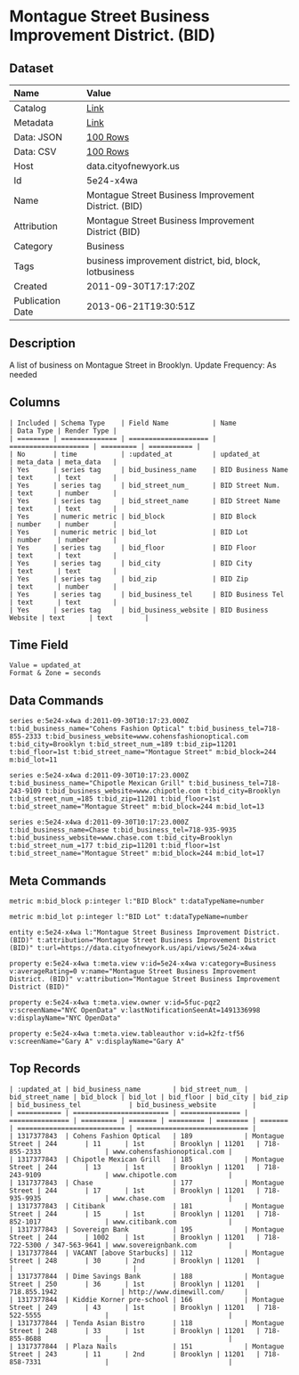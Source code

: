# Montague Street Business Improvement District. (BID)

## Dataset

| Name | Value |
| :--- | :---- |
| Catalog | [Link](https://catalog.data.gov/dataset/montague-street-business-improvement-district-bid-27509) |
| Metadata | [Link](https://data.cityofnewyork.us/api/views/5e24-x4wa) |
| Data: JSON | [100 Rows](https://data.cityofnewyork.us/api/views/5e24-x4wa/rows.json?max_rows=100) |
| Data: CSV | [100 Rows](https://data.cityofnewyork.us/api/views/5e24-x4wa/rows.csv?max_rows=100) |
| Host | data.cityofnewyork.us |
| Id | 5e24-x4wa |
| Name | Montague Street Business Improvement District. (BID) |
| Attribution | Montague Street Business Improvement District (BID) |
| Category | Business |
| Tags | business improvement district, bid, block, lotbusiness |
| Created | 2011-09-30T17:17:20Z |
| Publication Date | 2013-06-21T19:30:51Z |

## Description

A list of business on Montague Street in Brooklyn. Update Frequency: As needed

## Columns

```ls
| Included | Schema Type    | Field Name           | Name                 | Data Type | Render Type |
| ======== | ============== | ==================== | ==================== | ========= | =========== |
| No       | time           | :updated_at          | updated_at           | meta_data | meta_data   |
| Yes      | series tag     | bid_business_name    | BID Business Name    | text      | text        |
| Yes      | series tag     | bid_street_num_      | BID Street Num.      | text      | number      |
| Yes      | series tag     | bid_street_name      | BID Street Name      | text      | text        |
| Yes      | numeric metric | bid_block            | BID Block            | number    | number      |
| Yes      | numeric metric | bid_lot              | BID Lot              | number    | number      |
| Yes      | series tag     | bid_floor            | BID Floor            | text      | text        |
| Yes      | series tag     | bid_city             | BID City             | text      | text        |
| Yes      | series tag     | bid_zip              | BID Zip              | text      | number      |
| Yes      | series tag     | bid_business_tel     | BID Business Tel     | text      | text        |
| Yes      | series tag     | bid_business_website | BID Business Website | text      | text        |
```

## Time Field

```ls
Value = updated_at
Format & Zone = seconds
```

## Data Commands

```ls
series e:5e24-x4wa d:2011-09-30T10:17:23.000Z t:bid_business_name="Cohens Fashion Optical" t:bid_business_tel=718-855-2333 t:bid_business_website=www.cohensfashionoptical.com t:bid_city=Brooklyn t:bid_street_num_=189 t:bid_zip=11201 t:bid_floor=1st t:bid_street_name="Montague Street" m:bid_block=244 m:bid_lot=11

series e:5e24-x4wa d:2011-09-30T10:17:23.000Z t:bid_business_name="Chipotle Mexican Grill" t:bid_business_tel=718-243-9109 t:bid_business_website=www.chipotle.com t:bid_city=Brooklyn t:bid_street_num_=185 t:bid_zip=11201 t:bid_floor=1st t:bid_street_name="Montague Street" m:bid_block=244 m:bid_lot=13

series e:5e24-x4wa d:2011-09-30T10:17:23.000Z t:bid_business_name=Chase t:bid_business_tel=718-935-9935 t:bid_business_website=www.chase.com t:bid_city=Brooklyn t:bid_street_num_=177 t:bid_zip=11201 t:bid_floor=1st t:bid_street_name="Montague Street" m:bid_block=244 m:bid_lot=17
```

## Meta Commands

```ls
metric m:bid_block p:integer l:"BID Block" t:dataTypeName=number

metric m:bid_lot p:integer l:"BID Lot" t:dataTypeName=number

entity e:5e24-x4wa l:"Montague Street Business Improvement District. (BID)" t:attribution="Montague Street Business Improvement District (BID)" t:url=https://data.cityofnewyork.us/api/views/5e24-x4wa

property e:5e24-x4wa t:meta.view v:id=5e24-x4wa v:category=Business v:averageRating=0 v:name="Montague Street Business Improvement District. (BID)" v:attribution="Montague Street Business Improvement District (BID)"

property e:5e24-x4wa t:meta.view.owner v:id=5fuc-pqz2 v:screenName="NYC OpenData" v:lastNotificationSeenAt=1491336998 v:displayName="NYC OpenData"

property e:5e24-x4wa t:meta.view.tableauthor v:id=k2fz-tf56 v:screenName="Gary A" v:displayName="Gary A"
```

## Top Records

```ls
| :updated_at | bid_business_name        | bid_street_num_ | bid_street_name | bid_block | bid_lot | bid_floor | bid_city | bid_zip | bid_business_tel            | bid_business_website         | 
| =========== | ======================== | =============== | =============== | ========= | ======= | ========= | ======== | ======= | =========================== | ============================ | 
| 1317377843  | Cohens Fashion Optical   | 189             | Montague Street | 244       | 11      | 1st       | Brooklyn | 11201   | 718-855-2333                | www.cohensfashionoptical.com | 
| 1317377843  | Chipotle Mexican Grill   | 185             | Montague Street | 244       | 13      | 1st       | Brooklyn | 11201   | 718-243-9109                | www.chipotle.com             | 
| 1317377843  | Chase                    | 177             | Montague Street | 244       | 17      | 1st       | Brooklyn | 11201   | 718-935-9935                | www.chase.com                | 
| 1317377843  | Citibank                 | 181             | Montague Street | 244       | 15      | 1st       | Brooklyn | 11201   | 718-852-1017                | www.citibank.com             | 
| 1317377843  | Sovereign Bank           | 195             | Montague Street | 244       | 1002    | 1st       | Brooklyn | 11201   | 718-722-5300 / 347-563-9641 | www.sovereignbank.com        | 
| 1317377844  | VACANT [above Starbucks] | 112             | Montague Street | 248       | 30      | 2nd       | Brooklyn | 11201   |                             |                              | 
| 1317377844  | Dime Savings Bank        | 188             | Montague Street | 250       | 36      | 1st       | Brooklyn | 11201   | 718.855.1942                | http://www.dimewill.com/     | 
| 1317377844  | Kiddie Korner pre-school | 166             | Montague Street | 249       | 43      | 1st       | Brooklyn | 11201   | 718-522-5555                |                              | 
| 1317377844  | Tenda Asian Bistro       | 118             | Montague Street | 248       | 33      | 1st       | Brooklyn | 11201   | 718-855-8688                |                              | 
| 1317377844  | Plaza Nails              | 151             | Montague Street | 243       | 11      | 2nd       | Brooklyn | 11201   | 718-858-7331                |                              | 
```